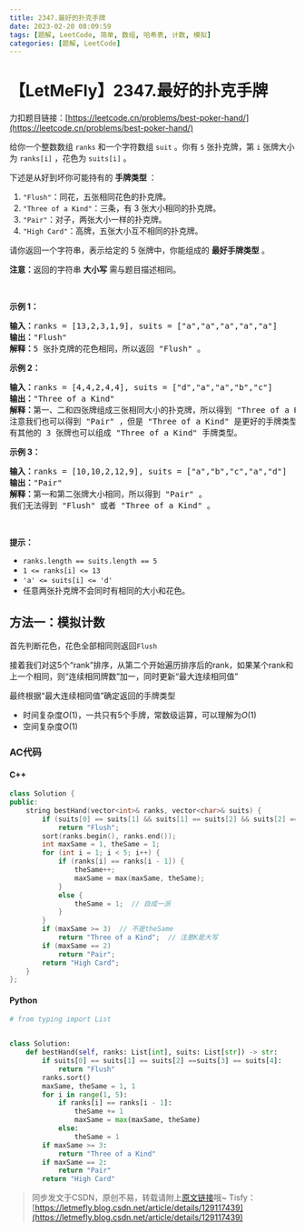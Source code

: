 ```yaml
---
title: 2347.最好的扑克手牌
date: 2023-02-20 08:09:59
tags: [题解, LeetCode, 简单, 数组, 哈希表, 计数, 模拟]
categories: [题解, LeetCode]
---
```


# 【LetMeFly】2347.最好的扑克手牌

力扣题目链接：[https://leetcode.cn/problems/best-poker-hand/](https://leetcode.cn/problems/best-poker-hand/)

<p>给你一个整数数组&nbsp;<code>ranks</code>&nbsp;和一个字符数组&nbsp;<code>suit</code>&nbsp;。你有&nbsp;<code>5</code>&nbsp;张扑克牌，第&nbsp;<code>i</code>&nbsp;张牌大小为&nbsp;<code>ranks[i]</code>&nbsp;，花色为&nbsp;<code>suits[i]</code>&nbsp;。</p>

<p>下述是从好到坏你可能持有的 <strong>手牌类型&nbsp;</strong>：</p>

<ol>
	<li><code>"Flush"</code>：同花，五张相同花色的扑克牌。</li>
	<li><code>"Three of a Kind"</code>：三条，有 3 张大小相同的扑克牌。</li>
	<li><code>"Pair"</code>：对子，两张大小一样的扑克牌。</li>
	<li><code>"High Card"</code>：高牌，五张大小互不相同的扑克牌。</li>
</ol>

<p>请你返回一个字符串，表示给定的 5 张牌中，你能组成的 <strong>最好手牌类型</strong>&nbsp;。</p>

<p><strong>注意：</strong>返回的字符串&nbsp;<strong>大小写</strong>&nbsp;需与题目描述相同。</p>

<p>&nbsp;</p>

<p><strong>示例 1：</strong></p>

<pre><b>输入：</b>ranks = [13,2,3,1,9], suits = ["a","a","a","a","a"]
<b>输出：</b>"Flush"
<b>解释：</b>5 张扑克牌的花色相同，所以返回 "Flush" 。
</pre>

<p><strong>示例 2：</strong></p>

<pre><b>输入：</b>ranks = [4,4,2,4,4], suits = ["d","a","a","b","c"]
<b>输出：</b>"Three of a Kind"
<b>解释：</b>第一、二和四张牌组成三张相同大小的扑克牌，所以得到 "Three of a Kind" 。
注意我们也可以得到 "Pair" ，但是 "Three of a Kind" 是更好的手牌类型。
有其他的 3 张牌也可以组成 "Three of a Kind" 手牌类型。</pre>

<p><strong>示例 3：</strong></p>

<pre><b>输入：</b>ranks = [10,10,2,12,9], suits = ["a","b","c","a","d"]
<b>输出：</b>"Pair"
<b>解释：</b>第一和第二张牌大小相同，所以得到 "Pair" 。
我们无法得到 "Flush" 或者 "Three of a Kind" 。
</pre>

<p>&nbsp;</p>

<p><strong>提示：</strong></p>

<ul>
	<li><code>ranks.length == suits.length == 5</code></li>
	<li><code>1 &lt;= ranks[i] &lt;= 13</code></li>
	<li><code>'a' &lt;= suits[i] &lt;= 'd'</code></li>
	<li>任意两张扑克牌不会同时有相同的大小和花色。</li>
</ul>


    
## 方法一：模拟计数

首先判断花色，花色全部相同则返回```Flush```

接着我们对这5个“rank”排序，从第二个开始遍历排序后的rank，如果某个rank和上一个相同，则“连续相同牌数”加一，同时更新“最大连续相同值”

最终根据“最大连续相同值”确定返回的手牌类型

+ 时间复杂度$O(1)$，一共只有5个手牌，常数级运算，可以理解为$O(1)$
+ 空间复杂度$O(1)$

### AC代码

#### C++

```cpp
class Solution {
public:
    string bestHand(vector<int>& ranks, vector<char>& suits) {
        if (suits[0] == suits[1] && suits[1] == suits[2] && suits[2] == suits[3] && suits[3] == suits[4])
            return "Flush";
        sort(ranks.begin(), ranks.end());
        int maxSame = 1, theSame = 1;
        for (int i = 1; i < 5; i++) {
            if (ranks[i] == ranks[i - 1]) {
                theSame++;
                maxSame = max(maxSame, theSame);
            }
            else {
                theSame = 1;  // 自成一派
            }
        }
        if (maxSame >= 3)  // 不是theSame
            return "Three of a Kind";  // 注意K是大写
        if (maxSame == 2)
            return "Pair";
        return "High Card";
    }
};
```

#### Python

```python
# from typing import List


class Solution:
    def bestHand(self, ranks: List[int], suits: List[str]) -> str:
        if suits[0] == suits[1] == suits[2] ==suits[3] == suits[4]:
            return "Flush"
        ranks.sort()
        maxSame, theSame = 1, 1
        for i in range(1, 5):
            if ranks[i] == ranks[i - 1]:
                theSame += 1
                maxSame = max(maxSame, theSame)
            else:
                theSame = 1
        if maxSame >= 3:
            return "Three of a Kind"
        if maxSame == 2:
            return "Pair"
        return "High Card"
```

> 同步发文于CSDN，原创不易，转载请附上[原文链接](https://blog.letmefly.xyz/2023/02/20/LeetCode%202347.%E6%9C%80%E5%A5%BD%E7%9A%84%E6%89%91%E5%85%8B%E6%89%8B%E7%89%8C/)哦~
> Tisfy：[https://letmefly.blog.csdn.net/article/details/129117439](https://letmefly.blog.csdn.net/article/details/129117439)
